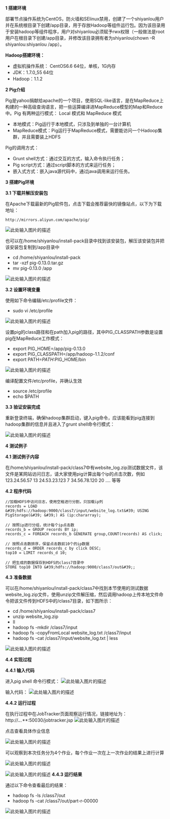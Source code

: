 **1	搭建环境**

部署节点操作系统为CentOS，防火墙和SElinux禁用，创建了一个shiyanlou用户并在系统根目录下创建/app目录，用于存放Hadoop等组件运行包。因为该目录用于安装hadoop等组件程序，用户对shiyanlou必须赋予rwx权限（一般做法是root用户在根目录下创建/app目录，并修改该目录拥有者为shiyanlou(chown –R shiyanlou:shiyanlou /app）。

**Hadoop搭建环境：**

- 虚拟机操作系统： CentOS6.6  64位，单核，1G内存
- JDK：1.7.0_55 64位
- Hadoop：1.1.2

**2	Pig介绍**

Pig是yahoo捐献给apache的一个项目，使用SQL-like语言，是在MapReduce上构建的一种高级查询语言，把一些运算编译进MapReduce模型的Map和Reduce中。Pig 有两种运行模式： Local 模式和 MapReduce 模式
- 本地模式：Pig运行于本地模式，只涉及到单独的一台计算机
- MapReduce模式：Pig运行于MapReduce模式，需要能访问一个Hadoop集群，并且需要装上HDFS

Pig的调用方式：
- Grunt shell方式：通过交互的方式，输入命令执行任务；
- Pig script方式：通过script脚本的方式来运行任务；
- 嵌入式方式：嵌入java源代码中，通过java调用来运行任务。


**3	搭建Pig环境**

**3.1	下载并解压安装包**

在Apache下载最新的Pig软件包，点击下载会推荐最快的镜像站点，以下为下载地址：

```
http://mirrors.aliyun.com/apache/pig/
```

![此处输入图片的描述](https://dn-anything-about-doc.qbox.me/document-uid29778labid1035timestamp1433725154113.png?watermark/1/image/aHR0cDovL3N5bC1zdGF0aWMucWluaXVkbi5jb20vaW1nL3dhdGVybWFyay5wbmc=/dissolve/60/gravity/SouthEast/dx/0/dy/10)
 
也可以在/home/shiyanlou/install-pack目录中找到该安装包，解压该安装包并把该安装包复制到/app目录中
- cd /home/shiyanlou/install-pack
- tar -xzf pig-0.13.0.tar.gz
- mv pig-0.13.0 /app

![此处输入图片的描述](https://dn-anything-about-doc.qbox.me/document-uid29778labid1035timestamp1433725167480.png?watermark/1/image/aHR0cDovL3N5bC1zdGF0aWMucWluaXVkbi5jb20vaW1nL3dhdGVybWFyay5wbmc=/dissolve/60/gravity/SouthEast/dx/0/dy/10)
 
**3.2	设置环境变量**

使用如下命令编辑/etc/profile文件：
- sudo vi /etc/profile

![此处输入图片的描述](https://dn-anything-about-doc.qbox.me/document-uid29778labid1035timestamp1433725184291.png?watermark/1/image/aHR0cDovL3N5bC1zdGF0aWMucWluaXVkbi5jb20vaW1nL3dhdGVybWFyay5wbmc=/dissolve/60/gravity/SouthEast/dx/0/dy/10)
 
设置pig的class路径和在path加入pig的路径，其中PIG_CLASSPATH参数是设置pig在MapReduce工作模式：
- export PIG_HOME=/app/pig-0.13.0
- export PIG_CLASSPATH=/app/hadoop-1.1.2/conf
- export PATH=$PATH:$PIG_HOME/bin

![此处输入图片的描述](https://dn-anything-about-doc.qbox.me/document-uid29778labid1035timestamp1433725195860.png?watermark/1/image/aHR0cDovL3N5bC1zdGF0aWMucWluaXVkbi5jb20vaW1nL3dhdGVybWFyay5wbmc=/dissolve/60/gravity/SouthEast/dx/0/dy/10)
 
编译配置文件/etc/profile，并确认生效
- source /etc/profile
- echo $PATH

**3.3	验证安装完成**

重新登录终端，确保hadoop集群启动，键入pig命令，应该能看到pig连接到hadoop集群的信息并且进入了grunt shell命令行模式：

![此处输入图片的描述](https://dn-anything-about-doc.qbox.me/document-uid29778labid1035timestamp1433725209548.png?watermark/1/image/aHR0cDovL3N5bC1zdGF0aWMucWluaXVkbi5jb20vaW1nL3dhdGVybWFyay5wbmc=/dissolve/60/gravity/SouthEast/dx/0/dy/10)
 
**4	测试例子**

**4.1	测试例子内容**

在/home/shiyanlou/install-pack/class7中有website_log.zip测试数据文件，该文件是某网站访问日志，请大家使用pig计算出每个ip的点击次数，例如 123.24.56.57 13 24.53.23.123 7 34.56.78.120 20 .... 等等

**4.2	程序代码**

```
//加载HDFS中访问日志，使用空格进行分割，只加载ip列
records = LOAD &#39;hdfs://hadoop:9000/class7/input/website_log.txt&#39; USING PigStorage(&#39; &#39;) AS (ip:chararray);

// 按照ip进行分组，统计每个ip点击数
records_b = GROUP records BY ip;
records_c = FOREACH records_b GENERATE group,COUNT(records) AS click;

// 按照点击数排序，保留点击数前10个的ip数据
records_d = ORDER records_c by click DESC;
top10 = LIMIT records_d 10;

// 把生成的数据保存到HDFS的class7目录中
STORE top10 INTO &#39;hdfs://hadoop:9000/class7/out&#39;;
```

**4.3	准备数据**

可以在/home/shiyanlou/install-pack/class7中找到本节使用的测试数据website_log.zip文件，使用unzip文件解压缩，然后调用hadoop上传本地文件命令把该文件传到HDFS中的/class7目录，如下图所示：
- cd /home/shiyanlou/install-pack/class7
- unzip website_log.zip
- ll
- hadoop fs -mkdir /class7/input
- hadoop fs -copyFromLocal website_log.txt /class7/input
- hadoop fs -cat /class7/input/website_log.txt | less

![此处输入图片的描述](https://dn-anything-about-doc.qbox.me/document-uid29778labid1035timestamp1433725223134.png?watermark/1/image/aHR0cDovL3N5bC1zdGF0aWMucWluaXVkbi5jb20vaW1nL3dhdGVybWFyay5wbmc=/dissolve/60/gravity/SouthEast/dx/0/dy/10)
 
**4.4	实现过程**

**4.4.1	输入代码**

进入pig shell 命令行模式：
![此处输入图片的描述](https://dn-anything-about-doc.qbox.me/document-uid29778labid1035timestamp1433725247049.png?watermark/1/image/aHR0cDovL3N5bC1zdGF0aWMucWluaXVkbi5jb20vaW1nL3dhdGVybWFyay5wbmc=/dissolve/60/gravity/SouthEast/dx/0/dy/10)

输入代码：
![此处输入图片的描述](https://dn-anything-about-doc.qbox.me/document-uid29778labid1035timestamp1433725269288.png?watermark/1/image/aHR0cDovL3N5bC1zdGF0aWMucWluaXVkbi5jb20vaW1nL3dhdGVybWFyay5wbmc=/dissolve/60/gravity/SouthEast/dx/0/dy/10)

 
**4.4.2	运行过程**

在执行过程中在JobTracker页面观察运行情况，链接地址为：http://**.***.**.***:50030/jobtracker.jsp
![此处输入图片的描述](https://dn-anything-about-doc.qbox.me/document-uid29778labid1035timestamp1433725291992.png?watermark/1/image/aHR0cDovL3N5bC1zdGF0aWMucWluaXVkbi5jb20vaW1nL3dhdGVybWFyay5wbmc=/dissolve/60/gravity/SouthEast/dx/0/dy/10)
 
点击查看具体作业信息

![此处输入图片的描述](https://dn-anything-about-doc.qbox.me/document-uid29778labid1035timestamp1433725301943.png?watermark/1/image/aHR0cDovL3N5bC1zdGF0aWMucWluaXVkbi5jb20vaW1nL3dhdGVybWFyay5wbmc=/dissolve/60/gravity/SouthEast/dx/0/dy/10)
 
可以观察到本次任务分为4个作业，每个作业一次在上一次作业的结果上进行计算

![此处输入图片的描述](https://dn-anything-about-doc.qbox.me/document-uid29778labid1035timestamp1433725307993.png?watermark/1/image/aHR0cDovL3N5bC1zdGF0aWMucWluaXVkbi5jb20vaW1nL3dhdGVybWFyay5wbmc=/dissolve/60/gravity/SouthEast/dx/0/dy/10) 

 ![此处输入图片的描述](https://dn-anything-about-doc.qbox.me/document-uid29778labid1035timestamp1433725320891.png?watermark/1/image/aHR0cDovL3N5bC1zdGF0aWMucWluaXVkbi5jb20vaW1nL3dhdGVybWFyay5wbmc=/dissolve/60/gravity/SouthEast/dx/0/dy/10)
**4.4.3	运行结果**

通过以下命令查看最后的结果：
- hadoop fs -ls /class7/out
- hadoop fs -cat /class7/out/part-r-00000
 
![此处输入图片的描述](https://dn-anything-about-doc.qbox.me/document-uid29778labid1035timestamp1433725331541.png?watermark/1/image/aHR0cDovL3N5bC1zdGF0aWMucWluaXVkbi5jb20vaW1nL3dhdGVybWFyay5wbmc=/dissolve/60/gravity/SouthEast/dx/0/dy/10)